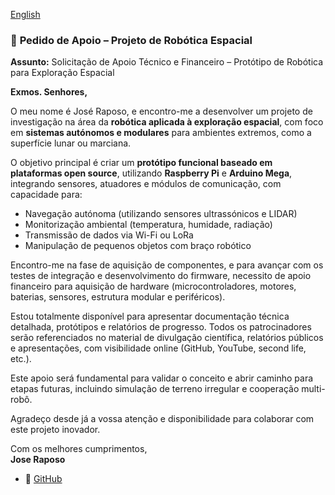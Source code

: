 [English](https://github.com/0joseDark/Sponsorship-Request/blob/main/Sponsorship-Request.md)

### 📄 **Pedido de Apoio – Projeto de Robótica Espacial**

**Assunto:** Solicitação de Apoio Técnico e Financeiro – Protótipo de Robótica para Exploração Espacial

**Exmos. Senhores,**

O meu nome é José Raposo, e encontro-me a desenvolver um projeto de investigação na área da **robótica aplicada à exploração espacial**, com foco em **sistemas autónomos e modulares** para ambientes extremos, como a superfície lunar ou marciana.

O objetivo principal é criar um **protótipo funcional baseado em plataformas open source**, utilizando **Raspberry Pi** e **Arduino Mega**, integrando sensores, atuadores e módulos de comunicação, com capacidade para:

- Navegação autónoma (utilizando sensores ultrassónicos e LIDAR)
- Monitorização ambiental (temperatura, humidade, radiação)
- Transmissão de dados via Wi-Fi ou LoRa
- Manipulação de pequenos objetos com braço robótico

Encontro-me na fase de aquisição de componentes, e para avançar com os testes de integração e desenvolvimento do firmware, necessito de apoio financeiro para aquisição de hardware (microcontroladores, motores, baterias, sensores, estrutura modular e periféricos).

Estou totalmente disponível para apresentar documentação técnica detalhada, protótipos e relatórios de progresso. Todos os patrocinadores serão referenciados no material de divulgação científica, relatórios públicos e apresentações, com visibilidade online (GitHub, YouTube, second life, etc.).

Este apoio será fundamental para validar o conceito e abrir caminho para etapas futuras, incluindo simulação de terreno irregular e cooperação multi-robô.

Agradeço desde já a vossa atenção e disponibilidade para colaborar com este projeto inovador.

Com os melhores cumprimentos,  
**Jose Raposo**
- 🔗 [GitHub](https://github.com/0joseDark) 



